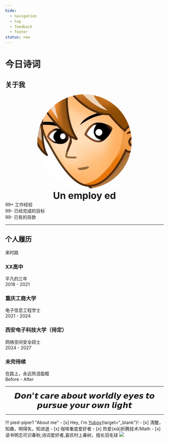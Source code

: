 ```yaml
---
hide:
  - navigation
  - top
  - feedback
  - footer
status: new
---
```

<center> 
<script src="https://sdk.jinrishici.com/v2/browser/jinrishici.js" charset="utf-8"></script>
</center>  


# <span id="jinrishici-sentence">今日诗词</span>

<script src="https://cdn.jsdelivr.net/npm/@fancyapps/ui@5.0/dist/fancybox/fancybox.umd.js"></script>
<link
  rel="stylesheet"
  href="https://cdn.jsdelivr.net/npm/@fancyapps/ui@5.0/dist/fancybox/fancybox.css"
/>

## 关于我

<html lang="en">
<p style="text-align: center; margin: 0px;" markdown>
  <img src="../assets/images/gyw.jpg" alt="arv-anshul" style="width: 300px; border-radius: 50%;" />
  <p style="text-align: center; font-size: 30px; margin: 0px;"><strong>Un employ ed</strong></p>
    <head>
        <meta charset="UTF-8">
        <meta name="viewport" content="width=device-width, initial-scale=1.0">
        <!--==================== ICONS ====================-->
        <script src="https://code.iconify.design/iconify-icon/1.0.7/iconify-icon.min.js"></script>
        <!--==================== CSS ====================-->
        <link rel="stylesheet" href="../assets/stylesheets/portfolio.css">
    </head>
    <body>
        <main class="main">
            <!--==================== ABOUT ====================-->
            <section class="about section" id="about">
                <!-- <center><h1>About Me</h1></center> -->
                <div class="about__container container">
                    <div class="about__data">
                            <p style="text-align: center; margin: 0px;" markdown>
  <!-- <img src="https://vip.helloimg.com/i/2024/07/28/66a59489ae5b1.jpeg" alt="arv-anshul" style="width: 300px; border-radius: 50%;" /> -->
  <!-- <p style="text-align: center; font-size: 30px; margin: 0px;"><strong>A college student in Chongqing</strong></p> -->
</p>
                        <div class="about__info">
                            <div>
                                <span class="about__info-title">99+</span>
                                <span class="about__info-name">工作经验</span>
                            </div>
                            <div>
                                <span class="about__info-title">99-</span>
                                <span class="about__info-name">已经完成的目标</span>
                            </div>
                            <div>
                                <span class="about__info-title">99-</span>
                                <span class="about__info-name">已有的存款</span>
                            </div>
                        </div>
                    </div>
                </div>
            </section>
                </body>
</html>

---
## 个人履历

<html lang="en"
<body>
    <!--==================== QUALIFICATION ====================-->
    <section class="qualification section">
        <!-- <h2 class="section__title"></h2> -->
        <div class="qualification__container container">
            <div class="qualification__tabs">
                <div class="qualification__button button--flex qualification__active" data-target='#education'>
                    <iconify-icon icon="fluent:hat-graduation-12-regular" class="qualification__icon"></iconify-icon>
                    来时路
                </div>
                <!-- <div class="qualification__button button--flex" data-target='#work'>
                            <iconify-icon icon="uil:briefcase" class="qualification__icon"></iconify-icon>
                            Work
                        </div> -->
            </div>
            <div class="qualification__sections">
                <!--==================== QUALIFICATION CONTENT 1 ====================-->
                <div class="qualification__content qualification__active" data-content id="education">
                    <!--==================== QUALIFICATION 1 ====================-->
                    <div class="qualification__data">
                        <div>
                            <h3 class="qualification__title">XX高中</h3>
                            <span class="qualification__subtitle">平凡的三年</span>
                            <div class="qualification__calendar">
                                <iconify-icon icon="tabler:calendar"></iconify-icon>
                                2018 - 2021
                            </div>
                        </div>
                        <div>
                            <span class="qualification__rounder"></span>
                            <span class="qualification__line"></span>
                        </div>
                    </div>
                    <!--==================== QUALIFICATION 2 ====================-->
                    <div class="qualification__data">
                        <div></div>
                        <div>
                            <span class="qualification__rounder"></span>
                            <span class="qualification__line"></span>
                        </div>
                        <div>
                            <h3 class="qualification__title">重庆工商大学</h3>
                            <span class="qualification__subtitle">电子信息工程学士</span>
                            <div class="qualification__calendar">
                                <iconify-icon icon="tabler:calendar"></iconify-icon>
                                2021 - 2024
                            </div>
                        </div>
                    </div>
                    <!--==================== QUALIFICATION 3 ====================-->
                    <div class="qualification__data">
                        <div>
                            <h3 class="qualification__title">西安电子科技大学（待定）</h3>
                            <span class="qualification__subtitle">网络空间安全硕士</span>
                            <div class="qualification__calendar">
                                <iconify-icon icon="tabler:calendar"></iconify-icon>
                                2024 - 2027
                            </div>
                        </div>
                        <div>
                            <span class="qualification__rounder"></span>
                            <span class="qualification__line"></span>
                          </div>
                        </div>
                    </div>
                    <!--==================== QUALIFICATION 4 ====================-->
                    <div class="qualification__data">
                        <div></div>
                        <div>
                            <span class="qualification__rounder"></span>
                            <span class="qualification__line"></span>
                        </div>
                        <div>
                            <h3 class="qualification__title">未完待续</h3>
                            <span class="qualification__subtitle">在路上，永远热泪盈眶</span>
                            <div class="qualification__calendar">
                                <iconify-icon icon="tabler:calendar"></iconify-icon>
                                Before - After
                            </div>
                          </div>
                        </div>
      </div>
    </section>
    <!--==================== MAIN JS ====================-->
    <!-- <script defer src="javascripts/geren.js"></script> -->
</body>
</html>

---
<!-- <p style="text-align: center; margin: 0px;" markdown>
  <img src="https://vip.helloimg.com/i/2024/07/28/66a59489ae5b1.jpeg" alt="arv-anshul" style="width: 300px; border-radius: 50%;" /> -->

  <!-- <p style="text-align: center; font-size: 30px; margin: 0px;"><strong>Wcowin</strong></p> -->
  <!--  
____    __    ____  ______   ______   ____    __    ____  __  .__   __. 
\   \  /  \  /   / /      | /  __  \  \   \  /  \  /   / |  | |  \ |  | 
 \   \/    \/   / |  ,----'|  |  |  |  \   \/    \/   /  |  | |   \|  | 
  \            /  |  |     |  |  |  |   \            /   |  | |  . `  | 
   \    /\    /   |  `----.|  `--'  |    \    /\    /    |  | |  |\   | 
    \__/  \__/     \______| \______/      \__/  \__/     |__| |__| \__| 
-->
  <!-- <img src="https://t.tutu.to/img/mnz6Q"/ width="270" height="300" style="margin-right: 20px; "/> -->
  <p style="text-align: center; font-size: 25px; margin: 0px;"><strong>𝘿𝙤𝙣'𝙩 𝙘𝙖𝙧𝙚 𝙖𝙗𝙤𝙪𝙩 𝙬𝙤𝙧𝙡𝙙𝙡𝙮 𝙚𝙮𝙚𝙨 𝙩𝙤 𝙥𝙪𝙧𝙨𝙪𝙚 𝙮𝙤𝙪𝙧 𝙤𝙬𝙣 𝙡𝙞𝙜𝙝𝙩</strong></p>
</p>
<!-- https://s1.imagehub.cc/images/2024/02/02/79cb7379982d1c7bb0ae7163985609c4.jpeg -->

<HR style="FILTER: progid:DXImageTransform.Microsoft.Shadow(color:#608DBD,direction:145,strength:15)" width="100%" color=#608DBD SIZE=1>

!!! pied-piper1 "About me"
    - [x] Hey, I'm [Yuboy](){target=“_blank”}!
    - [x] 清醒，知趣，明得失，知进退
    - [x] 咖啡重度爱好者 
    - [x] 热爱(xiā)折腾技术/Math
    - [x] 读书明志可识春秋;诗词爱好者,喜欢村上春树，擅长羽毛球
<img class="img1" src="https://s2.loli.net/2024/02/01/AgiGpYk38C6ctJV.jpg">

  


<!-- <chat-bot platform_id="d19a99ed-b684-4d64-8c70-7663d974af17" user_id="325b3ae2-0317-4c5f-9f9b-c4ce0e51e36b" chatbot_id="8eedef48-41ef-4f78-97d9-71e8197a452d"><a href="https://www.chatsimple.ai/?utm_source=widget&utm_medium=referral">[chatbot]</a></chat-bot><script src="https://cdn.chatsimple.ai/chat-bot-loader.js" defer></script> -->


<script src="//code.tidio.co/6jmawe9m5wy4ahvlhub2riyrnujz7xxi.js" async></script>